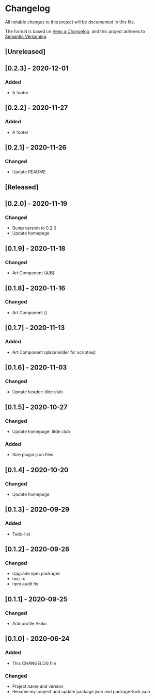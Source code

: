 # Changelog
All notable changes to this project will be documented in this file.

The format is based on [Keep a Changelog](https://keepachangelog.com/en/1.0.0/),
and this project adheres to [Semantic Versioning](https://semver.org/spec/v2.0.0.html).

## [Unreleased]

## [0.2.3] - 2020-12-01
### Added
- A footer 

## [0.2.2] - 2020-11-27
### Added
- A footer 

## [0.2.1] - 2020-11-26
### Changed
- Update README

## [Released]

## [0.2.0] - 2020-11-19
### Changed
- Bump version to 0.2.0
- Update homepage

## [0.1.9] - 2020-11-18
### Changed
- Art Component (A/B)

## [0.1.8] - 2020-11-16
### Changed
- Art Component ()

## [0.1.7] - 2020-11-13
### Added
- Art Component (placeholder for scripties)

## [0.1.6] - 2020-11-03
### Changed
- Update header: tilde club 

## [0.1.5] - 2020-10-27
### Changed
- Update homepage: tilde club 
### Added
- Size plugin json files

## [0.1.4] - 2020-10-20
### Changed
- Update homepage

## [0.1.3] - 2020-09-29
### Added
- Todo-list

## [0.1.2] - 2020-09-28
### Changed
- Upgrade npm packages 
- ncu -u
- npm audit fix

## [0.1.1] - 2020-09-25
### Changed
- Add profile Akiko

## [0.1.0] - 2020-06-24
### Added
- This CHANGELOG file
### Changed
- Project name and version
- Rename my-project and update package.json and package-lock.json
